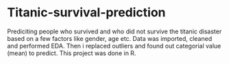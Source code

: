 # Titanic-survival-prediction
Prediciting people who survived and who did not survive the titanic disaster based on a few factors like gender, age etc. Data was imported, cleaned and performed EDA. Then i replaced outliers and found out categorial value (mean) to predict. This project was done in R.
